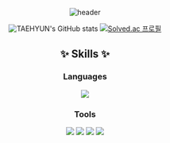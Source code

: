 <div align="center">

![header](https://capsule-render.vercel.app/api?type=waving&color=auto&height=100&section=header&text=KIM%20TAEHYUN%20🌱&fontSize=40)  
  
![TAEHYUN's GitHub stats](https://github-readme-stats.vercel.app/api?username=gpigp&show_icons=true&theme=vue)
[![Solved.ac
프로필](http://mazassumnida.wtf/api/v2/generate_badge?boj=rlaxogus505)](https://solved.ac/rlaxogus505)
  
## ✨ Skills ✨  
  
### Languages

<div>
<img src="https://img.shields.io/badge/Python-3776AB?style=flat-square&logo=Python&logoColor=white"/>
</div>

### Tools

<div>
<img src="https://img.shields.io/badge/GitHub-181717?style=flat-square&logo=GitHub&logoColor=white"/>
<img src="https://img.shields.io/badge/Docker-2496ED?style=flat-square&logo=Docker&logoColor=white"/>
<img src="https://img.shields.io/badge/Jupyter-F37626?style=flat-square&logo=Jupyter&logoColor=white"/>
<img src="https://img.shields.io/badge/PyTorch-EE4C2C?style=flat-square&logo=PyTorch&logoColor=white"/>
</div>

</div>
